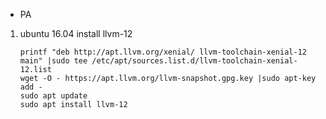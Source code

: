 - PA

1. ubuntu 16.04 install llvm-12

   ```shell
   printf "deb http://apt.llvm.org/xenial/ llvm-toolchain-xenial-12 main" |sudo tee /etc/apt/sources.list.d/llvm-toolchain-xenial-12.list
   wget -O - https://apt.llvm.org/llvm-snapshot.gpg.key |sudo apt-key add -
   sudo apt update
   sudo apt install llvm-12
   ```

   

